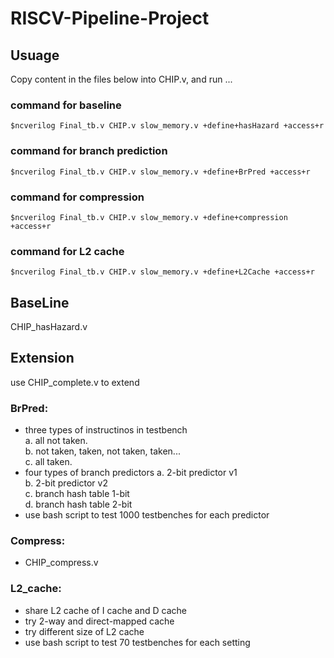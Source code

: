 # RISCV-Pipeline-Project

## Usuage 
Copy content in the files below into CHIP.v, and run ...  
### command for baseline
    $ncverilog Final_tb.v CHIP.v slow_memory.v +define+hasHazard +access+r  
### command for branch prediction
    $ncverilog Final_tb.v CHIP.v slow_memory.v +define+BrPred +access+r  
### command for compression
    $ncverilog Final_tb.v CHIP.v slow_memory.v +define+compression +access+r  
### command for L2 cache
    $ncverilog Final_tb.v CHIP.v slow_memory.v +define+L2Cache +access+r  

## BaseLine
  CHIP_hasHazard.v  

## Extension  
  use CHIP_complete.v to extend  

### BrPred:  
  * three types of instructinos in testbench  
    a. all not taken.  
    b. not taken, taken, not taken, taken...  
    c. all taken.  
  * four types of branch predictors
    a. 2-bit predictor v1  
    b. 2-bit predictor v2  
    c. branch hash table 1-bit  
    d. branch hash table 2-bit  
  * use bash script to test 1000 testbenches for each predictor  

### Compress:  
  * CHIP_compress.v  

### L2_cache:  
  * share L2 cache of I cache and D cache  
  * try 2-way and direct-mapped cache  
  * try different size of L2 cache
  * use bash script to test 70 testbenches for each setting
